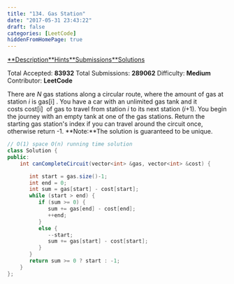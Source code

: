 ```yaml
---
title: "134. Gas Station"
date: "2017-05-31 23:43:22"
draft: false
categories: [LeetCode]
hiddenFromHomePage: true
---
```

[**Description](https://leetcode.com/problems/gas-station/#/description)[**Hints](https://leetcode.com/problems/gas-station/#/hints)[**Submissions](https://leetcode.com/problems/gas-station/#/submissions)[**Solutions](https://leetcode.com/problems/gas-station/#/solutions)

Total Accepted: **83932**
Total Submissions: **289062**
Difficulty: **Medium**
Contributor: **LeetCode**

There are *N* gas stations along a circular route, where the amount of gas at station *i* is gas[i]
.
You have a car with an unlimited gas tank and it costs cost[i]
 of gas to travel from station *i* to its next station (*i*+1). You begin the journey with an empty tank at one of the gas stations.
Return the starting gas station's index if you can travel around the circuit once, otherwise return -1.
**Note:**The solution is guaranteed to be unique.
```java
// O(1) space O(n) running time solution
class Solution {
public:
    int canCompleteCircuit(vector<int> &gas, vector<int> &cost) {

       int start = gas.size()-1;
       int end = 0;
       int sum = gas[start] - cost[start];
       while (start > end) {
          if (sum >= 0) {
             sum += gas[end] - cost[end];
             ++end;
          }
          else {
             --start;
             sum += gas[start] - cost[start];
          }
       }
       return sum >= 0 ? start : -1;
    }
};
```
